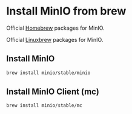 # Install MinIO from brew

Official [Homebrew](https://brew.sh/) packages for MinIO.

Official [Linuxbrew](http://linuxbrew.sh/) packages for MinIO.

## Install MinIO

```sh
brew install minio/stable/minio
```

## Install MinIO Client (mc)

```sh
brew install minio/stable/mc
```
